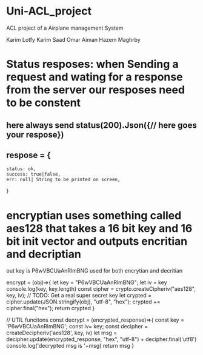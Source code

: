 # Uni-ACL_project
ACL project of a Airplane management System

Karim Lotfy 
Karim Saad
Omar Aiman
Hazem Maghrby


# Status resposes: when Sending a request and wating for a response from the server our resposes need to be constent
## here always send status(200).Json({// here goes your respose})
## respose = {
    status: ok,
    success: true|false,
    err: null| String to be printed on screen,
    
}

# encryptian uses something called aes128 that takes a 16 bit key and 16 bit init vector and outputs encritian and decriptian 

out key is P6wVBCUaAnRlmBNG used for both encrytian and decritian

 encrypt = (obj)=>{
    let key = "P6wVBCUaAnRlmBNG";
    let iv = key
    console.log(key, key.length)
    const cipher = crypto.createCipheriv("aes128", key, iv); // TODO: Get a real super secret key
    let crypted = cipher.update(JSON.stringify(obj), "utf-8", "hex");
    crypted += cipher.final("hex");
    return crypted
  }

  // UTIL funcitons
const decrypt = (encrypted_response)=>{
  const key = 'P6wVBCUaAnRlmBNG'; 
  const iv= key;
  const decipher = createDecipheriv('aes128', key, iv) 
  let msg = decipher.update(encrypted_response, "hex", "utf-8") + decipher.final('utf8')
  console.log('decrypted msg is '+msg)
  return msg
} 